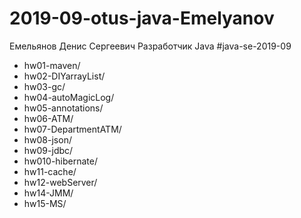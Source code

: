 # 2019-09-otus-java-Emelyanov


Емельянов Денис Сергеевич
Разработчик Java
#java-se-2019-09

* hw01-maven/
* hw02-DIYarrayList/
* hw03-gc/
* hw04-autoMagicLog/
* hw05-annotations/
* hw06-ATM/
* hw07-DepartmentATM/
* hw08-json/
* hw09-jdbc/
* hw010-hibernate/
* hw11-cache/
* hw12-webServer/
* hw14-JMM/
* hw15-MS/

